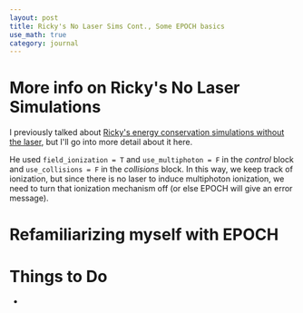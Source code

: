 ```yaml
---
layout: post
title: Ricky's No Laser Sims Cont., Some EPOCH basics
use_math: true
category: journal
---
```

# More info on Ricky's No Laser Simulations
I previously talked about [Ricky's energy conservation simulations without the laser](https://ronak-n-desai.github.io/22aut4/), but I'll go into more detail about it here. 

He used `field_ionization = T` and `use_multiphoton = F` in the *control* block and `use_collisions = F` in the *collisions* block. In this way, we keep track of ionization, but since there is no laser to induce multiphoton ionization, we need to turn that ionization mechanism off (or else EPOCH will give an error message). 

# Refamiliarizing myself with EPOCH

# Things to Do
- 
